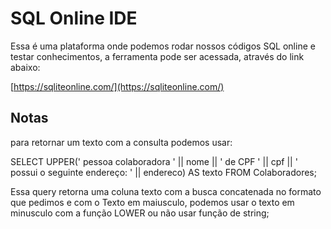 # SQL Online IDE

Essa é uma plataforma onde podemos rodar nossos códigos SQL online e testar conhecimentos,
a ferramenta pode ser acessada, através do link abaixo:

[https://sqliteonline.com/](https://sqliteonline.com/)


## Notas

para retornar um texto com a consulta podemos usar:

SELECT UPPER(' pessoa colaboradora ' || nome || ' de CPF ' || cpf || ' possui o seguinte endereço: '
            || endereco) AS texto
            FROM Colaboradores;

Essa query retorna uma coluna texto com a busca concatenada no formato que pedimos e com o Texto em maiusculo,
podemos usar o texto em minusculo com a função LOWER ou não usar função de string;
